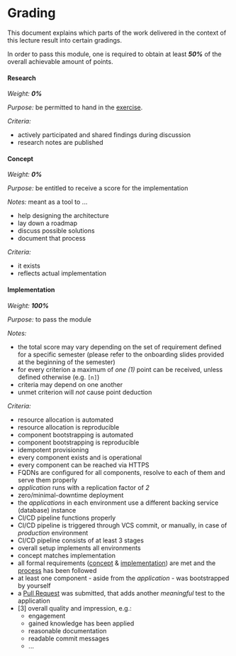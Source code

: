 Grading
=======


This document explains which parts of the work delivered in the context of this lecture result into certain gradings.

In order to pass this module, one is required to obtain at least _**50%**_ of the overall achievable amount of points.


#### Research

_Weight: **0%**_

*Purpose:* be permitted to hand in the [exercise](./assignments/exercise.md). 

*Criteria:*

* actively participated and shared findings during discussion 
* research notes are published


#### Concept

_Weight: **0%**_

*Purpose:* be entitled to receive a score for the implementation
 
*Notes:* meant as a tool to ...

* help designing the architecture
* lay down a roadmap
* discuss possible solutions
* document that process

*Criteria:*

* it exists
* reflects actual implementation


#### Implementation

_Weight: **100%**_

*Purpose:* to pass the module

*Notes:*

* the total score may vary depending on the set of requirement defined for a specific semester (please refer to the
  onboarding slides provided at the beginning of the semester)
* for every criterion a maximum of *one (1)* point can be received, unless defined otherwise (e.g. `[n]`)  
* criteria may depend on one another
* unmet criterion will *not* cause point deduction

*Criteria:* 

* resource allocation is automated
* resource allocation is reproducible
* component bootstrapping is automated
* component bootstrapping is reproducible
* idempotent provisioning
* every component exists and is operational
* every component can be reached via HTTPS
* FQDNs are configured for all components, resolve to each of them and serve them properly 
* *application* runs with a replication factor of *2*
* zero/minimal-downtime deployment
* the *applications* in each environment use a different backing service (database) instance
* CI/CD pipeline functions properly
* CI/CD pipeline is triggered through VCS commit, or manually, in case of *production* environment  
* CI/CD pipeline consists of at least 3 stages
* overall setup implements all environments
* concept matches implementation
* all formal requirements ([concept](./deliverables/exercise_concept.md#formal) & 
  [implementation](./deliverables/exercise_implementation.md#formal)) are met and the
  [process](./assignments/exercise.md#process) has been followed
* at least one component - aside from the *application* - was bootstrapped by yourself
* a [Pull Request](https://github.com/lucendio/lecture-devops-app/pulls) was submitted, that adds another *meaningful*
  test to the application
* [3] overall quality and impression, e.g.:
  - engagement
  - gained knowledge has been applied
  - reasonable documentation
  - readable commit messages
  - ...
